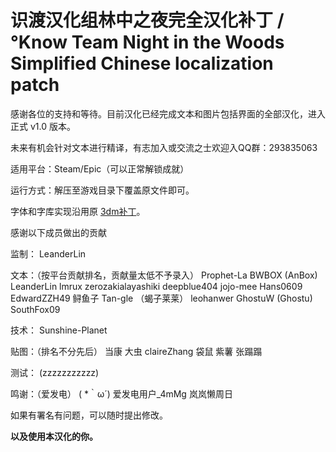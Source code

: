 # 识渡汉化组林中之夜完全汉化补丁 / °Know Team Night in the Woods Simplified Chinese localization patch

感谢各位的支持和等待。目前汉化已经完成文本和图片包括界面的全部汉化，进入正式 v1.0 版本。

未来有机会针对文本进行精译，有志加入或交流之士欢迎入QQ群：293835063

适用平台：Steam/Epic（可以正常解锁成就）

运行方式：解压至游戏目录下覆盖原文件即可。

字体和字库实现沿用原 [3dm补丁](https://dl.3dmgame.com/patch/105604.html)。

感谢以下成员做出的贡献

监制：
LeanderLin

文本：（按平台贡献排名，贡献量太低不予录入）
Prophet-La
BWBOX (AnBox)
LeanderLin
lmrux
zerozakialayashiki
deepblue404
 jojo-mee
Hans0609
EdwardZZH49
鲟鱼子
Tan-gle （蝎子莱莱）
leohanwer
GhostuW (Ghostu)
SouthFox09

技术：
Sunshine-Planet

贴图：（排名不分先后）
当康
大虫
claireZhang
袋鼠
紫薯
张蹋蹋

测试：
(zzzzzzzzzzz)

鸣谢：（爱发电）
 ( *｀ω´)
爱发电用户_4mMg
岚岚懒周日

如果有署名有问题，可以随时提出修改。

**以及使用本汉化的你。**

